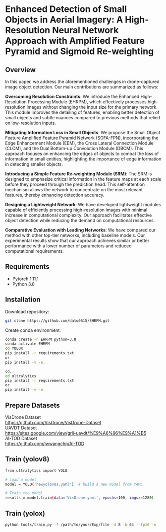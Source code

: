 # Enhanced Detection of Small Objects in Aerial Imagery: A High-Resolution Neural Network Approach with Amplified Feature Pyramid and Sigmoid Re-weighting

## Overview
In this paper, we address the aforementioned challenges in drone-captured image object detection. Our main contributions are summarized as follows:

**Overcoming Resolution Constraints**: We introduce the Enhanced High-Resolution Processing Module (EHRPM), which effectively processes high-resolution images without changing the input size for the primary network.
This module improves the detailing of features, enabling better detection of small objects and subtle nuances compared to previous methods that relied on low-resolution inputs.

**Mitigating Information Loss in Small Objects**: We propose the Small Object Feature Amplified Feature Pyramid Network (SOFA-FPN), incorporating the Edge Enhancement Module (EEM), the Cross Lateral Connection Module (CLCM), and the Dual Bottom-up Convolution Module (DBCM). This approach focuses on enhancing the edges of objects to combat the loss of information in small entities, highlighting the importance of edge information in detecting smaller objects.

**Introducing a Simple Feature Re-weighting Module (SRM)**: The SRM is designed to emphasize critical information in the feature maps at each scale before they proceed through the prediction head. This self-attention mechanism allows the network to concentrate on the most relevant features, thereby enhancing detection accuracy.

**Designing a Lightweight Network**: We have developed lightweight modules capable of efficiently processing high-resolution images with minimal increase in computational complexity. Our approach facilitates effective object detection while reducing the demand on computational resources.

**Comparative Evaluation with Leading Networks**: We have compared our method with other top-tier networks, including baseline models. Our experimental results show that our approach achieves similar or better performance with a lower number of parameters and reduced computational requirements.

## Requirements
- Pytorch 1.11.1
- Python 3.8

## Installation
Download repository:
```bash
git clone https://github.com/datu0615/EHRPM.git
```

Create conda environment:
```bash
conda create -n EHRPM python=3.8
conda activate EHRPM
cd YOLOX
pip install -r requirements.txt
or
pip install -v -e.

cd..
cd ultralytics
pip install -r requirements.txt
or
pip install -v -e.
```

## Prepare Datasets

VisDrone Dataset  
<https://github.com/VisDrone/VisDrone-Dataset>  
UAVDT Dataset  
<https://sites.google.com/view/grli-uavdt/%E9%A6%96%E9%A1%B5>  
AI-TOD Dataset  
<https://github.com/jwwangchn/AI-TOD>  


## Train (yolov8)

```bash
from ultralytics import YOLO

# Load a model
model = YOLO('newyolov8s.yaml')  # build a new model from YAML

# Train the model
results = model.train(data='VisDrone.yaml', epochs=100, imgsz=1280)
```


## Train (yolox)

```bash
python tools/train.py -f /path/to/your/Exp/file -d 8 -b 64 --fp16 -o
```
